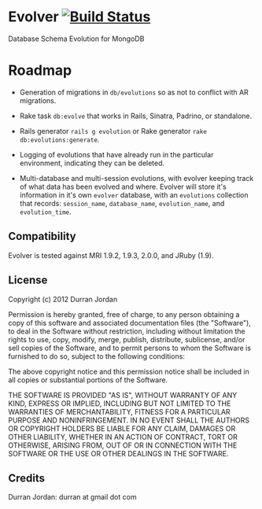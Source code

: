 Evolver [![Build Status](https://secure.travis-ci.org/mongoid/evolver.png?branch=master&.png)](http://travis-ci.org/mongoid/evolver)
========

Database Schema Evolution for MongoDB

# Roadmap

- Generation of migrations in `db/evolutions` so as not to conflict with AR
  migrations.

- Rake task `db:evolve` that works in Rails, Sinatra, Padrino, or standalone.

- Rails generator `rails g evolution` or Rake generator
  `rake db:evolutions:generate`.

- Logging of evolutions that have already run in the particular environment,
  indicating they can be deleted.

- Multi-database and multi-session evolutions, with evolver keeping track of
  what data has been evolved and where. Evolver will store it's information
  in it's own `evolver` database, with an `evolutions` collection that records:
  `session_name`, `database_name`, `evolution_name`, and `evolution_time`.

Compatibility
-------------

Evolver is tested against MRI 1.9.2, 1.9.3, 2.0.0, and JRuby (1.9).

License
-------

Copyright (c) 2012 Durran Jordan

Permission is hereby granted, free of charge, to any person obtaining
a copy of this software and associated documentation files (the
"Software"), to deal in the Software without restriction, including
without limitation the rights to use, copy, modify, merge, publish,
distribute, sublicense, and/or sell copies of the Software, and to
permit persons to whom the Software is furnished to do so, subject to
the following conditions:

The above copyright notice and this permission notice shall be
included in all copies or substantial portions of the Software.

THE SOFTWARE IS PROVIDED "AS IS", WITHOUT WARRANTY OF ANY KIND,
EXPRESS OR IMPLIED, INCLUDING BUT NOT LIMITED TO THE WARRANTIES OF
MERCHANTABILITY, FITNESS FOR A PARTICULAR PURPOSE AND
NONINFRINGEMENT. IN NO EVENT SHALL THE AUTHORS OR COPYRIGHT HOLDERS BE
LIABLE FOR ANY CLAIM, DAMAGES OR OTHER LIABILITY, WHETHER IN AN ACTION
OF CONTRACT, TORT OR OTHERWISE, ARISING FROM, OUT OF OR IN CONNECTION
WITH THE SOFTWARE OR THE USE OR OTHER DEALINGS IN THE SOFTWARE.

Credits
-------

Durran Jordan: durran at gmail dot com
